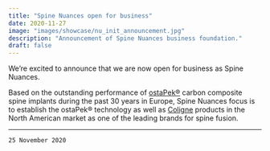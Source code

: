 ```yaml
---
title: "Spine Nuances open for business"
date: 2020-11-27
image: "images/showcase/nu_init_announcement.jpg"
description: "Announcement of Spine Nuances business foundation."
draft: false
---
```


We’re excited to announce that we are now open for business as Spine Nuances. 

Based on the outstanding performance of [ostaPek®](https://spinenuances.com/ostapek/) carbon composite spine implants during the past 30 years in Europe, 
Spine Nuances focus is to establish the ostaPek® technology as well as [Coligne](http://www.coligne.com/international/home.html) products in the North American market as one of the leading brands for spine fusion.

<!--more-->

---

`25 November 2020`